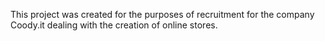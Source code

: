 This project was created for the purposes of recruitment for the company Coody.it dealing with the creation of online stores.

